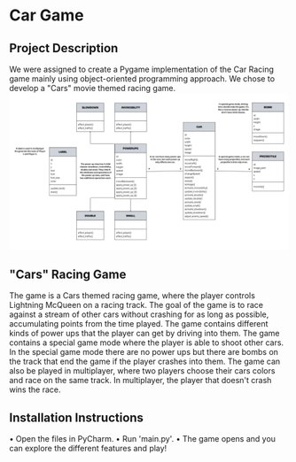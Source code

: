 # Car Game

## Project Description
We were assigned to create a Pygame implementation of the Car Racing game mainly using object-oriented programming approach. We chose to develop a "Cars" movie themed racing game.
![alt text](ProjectUML.png)

## "Cars" Racing Game

The game is a Cars themed racing game, where the player controls Lightning McQueen on a racing track. The goal of the game is to race against a stream of other cars without crashing for as long as possible, accumulating points from the time played. The game contains different kinds of power ups that the player can get by driving into them. The game contains a special game mode where the player is able to shoot other cars. In the special game mode there are no power ups but there are bombs on the track that end the game if the player crashes into them. The game can also be played in multiplayer, where two players choose their cars colors and race on the same track. In multiplayer, the player that doesn't crash wins the race. 

## Installation Instructions

• Open the files in PyCharm.
• Run 'main.py'.
• The game opens and you can explore the different features and play!